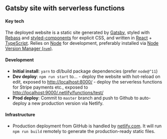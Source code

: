 ## Gatsby site with serverless functions

#### Key tech

The deployed website is a static site generated by [Gatsby](https://www.gatsbyjs.org), styled with [Rebass](https://rebassjs.org/) and [styled-components](https://www.styled-components.com/) for explicit CSS, and written in [React](https://reactjs.org/) + [TypeScript](https://www.typescriptlang.org/). Relies on [Node](https://nodejs.org/en/) for development, preferably installed via [Node Version Manager (`nvm`)](https://github.com/creationix/nvm).

#### Development

- **Initial install**: `yarn` to dl/build package dependencies (prefer `node@^11`)
- **Dev deploy**: `npm run start` to... - deploy the website with hot-reload on edit, exposed to [http://localhost:8000/](http://localhost:8000/) - deploy the serverless functions for Stripe payments etc., exposed to [http://localhost:9000/.netlify/functions/test/](http://localhost:9000/.netlify/functions/test/)
- **Prod deploy**: Commit to `master` branch and push to Github to auto-deploy a new production version via Netlify.

#### Infrastructure

- Production deployment from GitHub is handled by [netlify.com](https://app.netlify.com/). It will run `npm run build` remotely to generate the production-ready static files.
